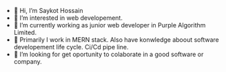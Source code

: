 - 👋 Hi, I’m Saykot Hossain 
- 👀 I’m interested in web developement.
- 🌱 I’m currently working as junior web developer in Purple Algorithm Limited.
- 💞️ Primarily I work in MERN stack. Also have konwledge aboout software developement life cycle. Ci/Cd pipe line. 
- 💞️ I’m looking for get oportunity to colaborate in a good software or company.
